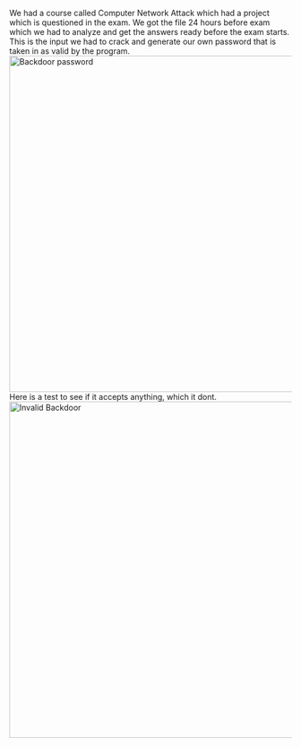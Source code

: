 We had a course called Computer Network Attack which had a project which is questioned in the exam. We got the file 24 hours before exam which we had to analyze and get the answers ready before the exam starts. This is the input we had to crack and generate our own password that is taken in as valid by the program. 
<img width="600" alt="Backdoor password" src="https://github.com/user-attachments/assets/6c513ad0-a8fc-4dca-8050-386825e62d44" />
Here is a test to see if it accepts anything, which it dont.
<img width="600" alt="Invalid Backdoor" src="https://github.com/user-attachments/assets/6af657bf-1a7b-48e2-b850-31c472d3aaf4" />
